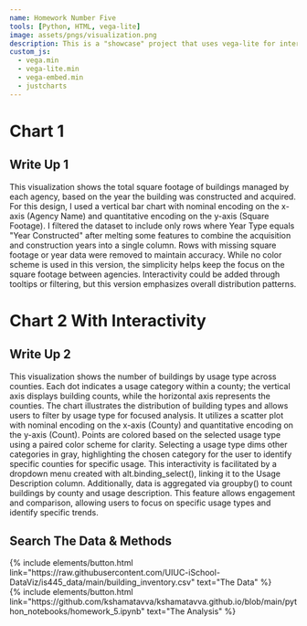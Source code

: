 ```yaml
---
name: Homework Number Five
tools: [Python, HTML, vega-lite]
image: assets/pngs/visualization.png
description: This is a "showcase" project that uses vega-lite for interactive viz!
custom_js:
  - vega.min
  - vega-lite.min
  - vega-embed.min
  - justcharts
---
```



# Chart 1

<vegachart schema-url="{{ site.baseurl }}/assets/json/saved_plot4_sp25.json" style="width: 100%"></vegachart>

## Write Up 1

This visualization shows the total square footage of buildings managed by each agency, based  on the year the building was constructed and acquired. For this design, I used a vertical bar chart with nominal encoding on the x-axis (Agency Name) and quantitative encoding on the y-axis (Square Footage). I filtered the dataset to include only rows where Year Type equals "Year Constructed" after melting some features to combine the acquisition and construction years into a single column. Rows with missing square footage or year data were removed to maintain accuracy. While no color scheme is used in this version, the simplicity helps keep the focus on the square footage between agencies. Interactivity could be added through tooltips or filtering, but this version emphasizes overall distribution patterns.

# Chart 2 With Interactivity

<vegachart schema-url="{{ site.baseurl }}/assets/json/saved_plot6_sp25.json" style="width: 100%"></vegachart>

## Write Up 2

This visualization shows the number of buildings by usage type across counties. Each dot indicates a usage category within a county; the vertical axis displays building counts, while the horizontal axis represents the counties. The chart illustrates the distribution of building types and allows users to filter by usage type for focused analysis. It utilizes a scatter plot with nominal encoding on the x-axis (County) and quantitative encoding on the y-axis (Count). Points are colored based on the selected usage type using a paired color scheme for clarity. Selecting a usage type dims other categories in gray, highlighting the chosen category for the user to identify specific counties for specific usage. This interactivity is facilitated by a dropdown menu created with alt.binding_select(), linking it to the Usage Description column. Additionally, data is aggregated via groupby() to count buildings by county and usage description. This feature allows engagement and comparison, allowing users to focus on specific usage types and identify specific trends.

## Search The Data & Methods



<!-- these are written in a combo of html and liquid --> 

<div class="left">
{% include elements/button.html link="https://raw.githubusercontent.com/UIUC-iSchool-DataViz/is445_data/main/building_inventory.csv" text="The Data" %}
</div>

<div class="right">
{% include elements/button.html link="https://github.com/kshamatavva/kshamatavva.github.io/blob/main/python_notebooks/homework_5.ipynb" text="The Analysis" %}
</div>

